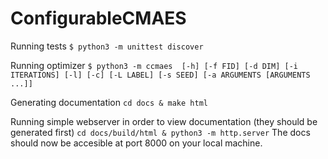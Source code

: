 # ConfigurableCMAES

Running tests
`$ python3 -m unittest discover`

Running optimizer
`$ python3 -m ccmaes  [-h] [-f FID] [-d DIM] [-i ITERATIONS] [-l] [-c] [-L LABEL]
                   [-s SEED] [-a ARGUMENTS [ARGUMENTS ...]]`


Generating documentation
`cd docs & make html`

Running simple webserver in order to view documentation (they should be generated first)
`cd docs/build/html & python3 -m http.server`
The docs should now be accesible at port 8000 on your local machine.